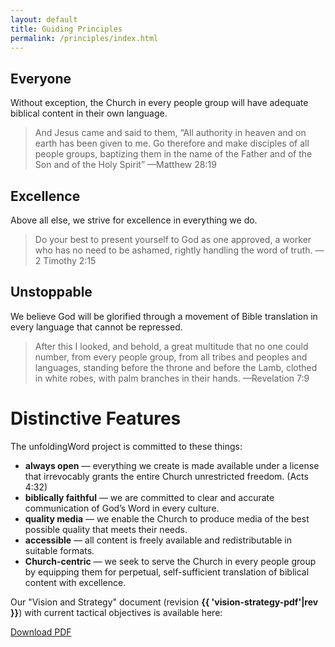 ```yaml
---
layout: default
title: Guiding Principles
permalink: /principles/index.html
---
```



Everyone
--------------

Without exception, the Church in every people group will have adequate 
biblical content in their own language.

> And Jesus came and said to them, “All authority in heaven and on earth
> has been given to me. Go therefore and make disciples of all people
> groups, baptizing them in the name of the Father and of the Son and of
> the Holy Spirit” —Matthew 28:19


Excellence
----------

Above all else, we strive for excellence in everything we do.

> Do your best to present yourself to God as one approved, a worker who
> has no need to be ashamed, rightly handling the word of truth. —2
> Timothy 2:15


Unstoppable
-----------

We believe God will be glorified through a movement of Bible translation 
in every language that cannot be repressed.

> After this I looked, and behold, a great multitude that no one could
> number, from every people group, from all tribes and peoples and
> languages, standing before the throne and before the Lamb, clothed in
> white robes, with palm branches in their hands. —Revelation 7:9


Distinctive Features
====================

The unfoldingWord project is committed to these things:

-  **always open** — everything we create is made available under a license that irrevocably grants the entire Church unrestricted freedom. (Acts 4:32)
-  **biblically faithful** — we are committed to clear and accurate communication of God’s Word in every culture.
-  **quality media** — we enable the Church to produce media of the best possible quality that meets their needs.
-  **accessible** — all content is freely available and redistributable in suitable formats.
-  **Church-centric** — we seek to serve the Church in every people group by equipping them for perpetual, self-sufficient translation of biblical content with excellence.


Our "Vision and Strategy" document (revision **{{ 'vision-strategy-pdf'|rev }}**) with current tactical objectives is available here:

<a class="button" href="{{ site.baseurl }}{{ 'vision-strategy-pdf'|url }}">Download PDF</a>